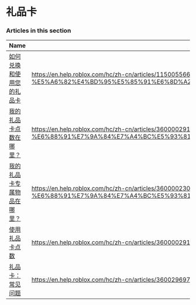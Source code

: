 # 礼品卡  
### Articles in this section
Name|URL
-|-
[如何兑换和使用您的礼品卡](./如何兑换和使用您的礼品卡.html) |https://en.help.roblox.com/hc/zh-cn/articles/115005566223-%E5%A6%82%E4%BD%95%E5%85%91%E6%8D%A2%E5%92%8C%E4%BD%BF%E7%94%A8%E6%82%A8%E7%9A%84%E7%A4%BC%E5%93%81%E5%8D%A1
[我的礼品卡点数在哪里？](./我的礼品卡点数在哪里？.html) |https://en.help.roblox.com/hc/zh-cn/articles/360000291806-%E6%88%91%E7%9A%84%E7%A4%BC%E5%93%81%E5%8D%A1%E7%82%B9%E6%95%B0%E5%9C%A8%E5%93%AA%E9%87%8C
[我的礼品卡专属物品在哪里？](./我的礼品卡专属物品在哪里？.html) |https://en.help.roblox.com/hc/zh-cn/articles/360000230863-%E6%88%91%E7%9A%84%E7%A4%BC%E5%93%81%E5%8D%A1%E4%B8%93%E5%B1%9E%E7%89%A9%E5%93%81%E5%9C%A8%E5%93%AA%E9%87%8C
[使用礼品卡点数](./使用礼品卡点数.html) |https://en.help.roblox.com/hc/zh-cn/articles/360000291786-%E4%BD%BF%E7%94%A8%E7%A4%BC%E5%93%81%E5%8D%A1%E7%82%B9%E6%95%B0
[礼品卡：常见问题](./礼品卡：常见问题.html) |https://en.help.roblox.com/hc/zh-cn/articles/360029697131-%E7%A4%BC%E5%93%81%E5%8D%A1-%E5%B8%B8%E8%A7%81%E9%97%AE%E9%A2%98